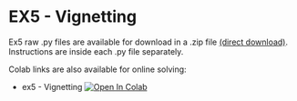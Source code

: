 # EX5 - Vignetting
Ex5 raw .py files are available for download in a .zip file [(direct download)](https://github.com/YoniChechik/AI_is_Math/raw/master/c_05_image_formation/site_docs/ex5/ex5.zip). Instructions are inside each .py file separately.


Colab links are also available for online solving:
- ex5 - Vignetting [![Open In Colab](https://colab.research.google.com/assets/colab-badge.svg)](https://colab.research.google.com/github/YoniChechik/AI_is_Math/blob/master/c_05_image_formation/site_docs/ex5/ex5.ipynb)

